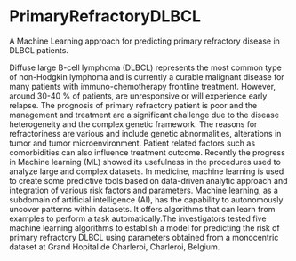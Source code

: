 # PrimaryRefractoryDLBCL
A Machine Learning approach for predicting primary refractory disease in DLBCL patients. 

Diffuse large B-cell lymphoma (DLBCL) represents the most common type of non-Hodgkin lymphoma and is currently a curable malignant disease for many patients with immuno-chemotherapy frontline treatment. However, around 30-40 % of patients, are unresponsive or will experience early relapse. The prognosis of primary refractory patient is poor and the management and treatment are a significant challenge due to the disease heterogeneity and the complex genetic framework. The reasons for refractoriness are various and include genetic abnormalities, alterations in tumor and tumor microenvironment. Patient related factors such as comorbidities can also influence treatment outcome. Recently the progress in Machine learning (ML) showed its usefulness in the procedures used to analyze large and complex datasets. In medicine, machine learning is used to create some predictive tools based on data-driven analytic approach and integration of various risk factors and parameters. Machine learning, as a subdomain of artificial intelligence (AI), has the capability to autonomously uncover patterns within datasets. It offers algorithms that can learn from examples to perform a task automatically.The investigators tested five machine learning algorithms to establish a model for predicting the risk of primary refractory DLBCL using parameters obtained from a monocentric dataset at Grand Hopital de Charleroi, Charleroi, Belgium. 



